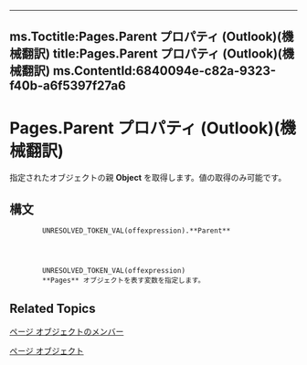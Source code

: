 

---
ms.Toctitle:Pages.Parent プロパティ (Outlook)(機械翻訳)
title:Pages.Parent プロパティ (Outlook)(機械翻訳)
ms.ContentId:6840094e-c82a-9323-f40b-a6f5397f27a6
---
# Pages.Parent プロパティ (Outlook)(機械翻訳)




指定されたオブジェクトの親 **Object** を取得します。値の取得のみ可能です。

## 構文

            UNRESOLVED_TOKEN_VAL(offexpression).**Parent**




            UNRESOLVED_TOKEN_VAL(offexpression)
            **Pages** オブジェクトを表す変数を指定します。



## Related Topics

[ページ オブジェクトのメンバー](8cbf9b2a-f53b-087c-0b8e-f824e967b5a6.md)

[ページ オブジェクト](20a5339d-1dc7-9b61-d725-d13db72c5f65.md)




